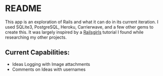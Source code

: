 # README

This app is an exploration of Rails and what it can do in its current iteration. I used SQLite3, PostgreSQL, Heroku, Carrierwave, and a few other gems to create this. It was largely inspired by a [Railsgirls](http://guides.railsgirls.com/install) tutorial I found while researching my other projects.

## Current Capabilities:
* Ideas Logging with Image attachments
* Comments on Ideas with usernames
